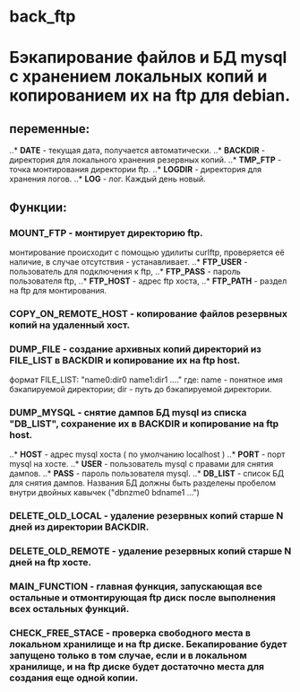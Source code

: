 # back_ftp
# Бэкапирование файлов и БД mysql с хранением локальных копий и копированием их на ftp для debian.

## переменные:
..* **DATE** - текущая дата, получается автоматически.
..* **BACKDIR** - директория для локального хранения резервных копий.
..* **TMP_FTP** - точка монтирования директории ftp.
..* **LOGDIR** - директория для хранения логов.
..* **LOG** - лог. Каждый день новый.

## Функции:

### MOUNT_FTP - монтирует директорию ftp.
монтирование происходит с помощью удилиты curlftp, проверяется её наличие, в случае отсутствия - устанавливает.
..* **FTP_USER** - пользователь для подключения к ftp,
..* **FTP_PASS** - пароль пользователя ftp,
..* **FTP_HOST** - адрес ftp хоста,
..* **FTP_PATH** - раздел на ftp для монтирования.

### COPY_ON_REMOTE_HOST - копирование файлов резервных копий на удаленный хост.

### DUMP_FILE - создание архивных копий директорий из FILE_LIST в BACKDIR и копирование их на ftp host.
формат FILE_LIST:
"name0:dir0 name1:dir1 ...." где:
name - понятное имя бэкапируемой директории;
dir - путь до бэкапируемой директории.

### DUMP_MYSQL - снятие дампов БД mysql из списка "DB_LIST", сохранение их в BACKDIR и копирование на ftp host.
..* **HOST** - адрес mysql хоста ( по умолчанию localhost )
..* **PORT** - порт mysql на хосте.
..* **USER** - пользователь mysql с правами для снятия дампов.
..* **PASS** - пароль пользователя mysql.
..* **DB_LIST** - список БД для снятия дампов. Названия БД должны быть разделены пробелом внутри двойных кавычек ("dbnzme0 bdname1 ...")

### DELETE_OLD_LOCAL - удаление резервных копий старше N дней из директории BACKDIR.

### DELETE_OLD_REMOTE - удаление резервных копий старше N дней на ftp хосте.

### MAIN_FUNCTION - главная функция, запускающая все остальные и отмонтирующая ftp диск после выполнения всех остальных функций.

### CHECK_FREE_STACE - проверка свободного места в локальном хранилище и на ftp диске. Бекапирование будет запущено только в том случае, если и в локальном хранилище, и на ftp диске будет достаточно места для создания еще одной копии.
